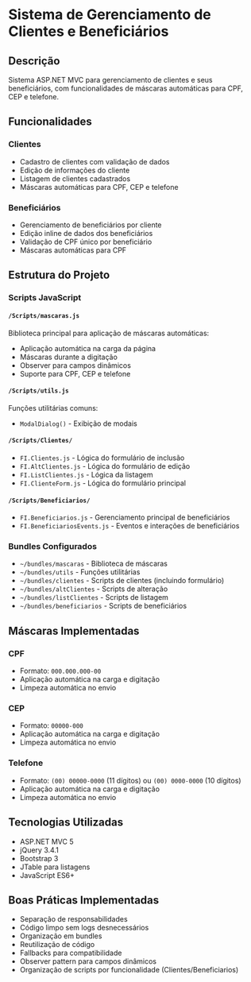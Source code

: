 # Sistema de Gerenciamento de Clientes e Beneficiários

## Descrição
Sistema ASP.NET MVC para gerenciamento de clientes e seus beneficiários, com funcionalidades de máscaras automáticas para CPF, CEP e telefone.

## Funcionalidades

### Clientes
- Cadastro de clientes com validação de dados
- Edição de informações do cliente
- Listagem de clientes cadastrados
- Máscaras automáticas para CPF, CEP e telefone

### Beneficiários
- Gerenciamento de beneficiários por cliente
- Edição inline de dados dos beneficiários
- Validação de CPF único por beneficiário
- Máscaras automáticas para CPF

## Estrutura do Projeto

### Scripts JavaScript

#### `/Scripts/mascaras.js`
Biblioteca principal para aplicação de máscaras automáticas:
- Aplicação automática na carga da página
- Máscaras durante a digitação
- Observer para campos dinâmicos
- Suporte para CPF, CEP e telefone

#### `/Scripts/utils.js`
Funções utilitárias comuns:
- `ModalDialog()` - Exibição de modais

#### `/Scripts/Clientes/`
- `FI.Clientes.js` - Lógica do formulário de inclusão
- `FI.AltClientes.js` - Lógica do formulário de edição
- `FI.ListClientes.js` - Lógica da listagem
- `FI.ClienteForm.js` - Lógica do formulário principal

#### `/Scripts/Beneficiarios/`
- `FI.Beneficiarios.js` - Gerenciamento principal de beneficiários
- `FI.BeneficiariosEvents.js` - Eventos e interações de beneficiários

### Bundles Configurados

- `~/bundles/mascaras` - Biblioteca de máscaras
- `~/bundles/utils` - Funções utilitárias
- `~/bundles/clientes` - Scripts de clientes (incluindo formulário)
- `~/bundles/altClientes` - Scripts de alteração
- `~/bundles/listClientes` - Scripts de listagem
- `~/bundles/beneficiarios` - Scripts de beneficiários

## Máscaras Implementadas

### CPF
- Formato: `000.000.000-00`
- Aplicação automática na carga e digitação
- Limpeza automática no envio

### CEP
- Formato: `00000-000`
- Aplicação automática na carga e digitação
- Limpeza automática no envio

### Telefone
- Formato: `(00) 00000-0000` (11 dígitos) ou `(00) 0000-0000` (10 dígitos)
- Aplicação automática na carga e digitação
- Limpeza automática no envio

## Tecnologias Utilizadas

- ASP.NET MVC 5
- jQuery 3.4.1
- Bootstrap 3
- JTable para listagens
- JavaScript ES6+

## Boas Práticas Implementadas

- Separação de responsabilidades
- Código limpo sem logs desnecessários
- Organização em bundles
- Reutilização de código
- Fallbacks para compatibilidade
- Observer pattern para campos dinâmicos
- Organização de scripts por funcionalidade (Clientes/Beneficiarios) 